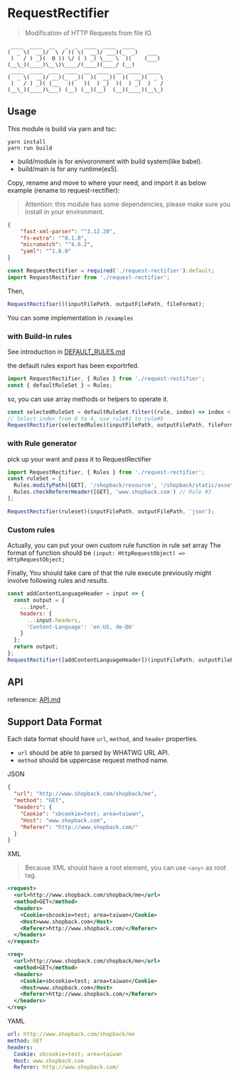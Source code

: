 # RequestRectifier

> Modification of HTTP Requests from file IO.

```
 ____  ____  __   _  _  ____  ____  ____
(  _ \(  __)/  \ / )( \(  __)/ ___)(_  _)   ___
 )   / ) _)(  O )) \/ ( ) _) \___ \  )(    (___)
(__\_)(____)\__\)\____/(____)(____/ (__)
 ____  ____  ___  ____  __  ____  __  ____  ____
(  _ \(  __)/ __)(_  _)(  )(  __)(  )(  __)(  _ \
 )   / ) _)( (__   )(   )(  ) _)  )(  ) _)  )   /
(__\_)(____)\___) (__) (__)(__)  (__)(____)(__\_)

```

## Usage

This module is build via yarn and tsc:

```
yarn install
yarn run build
```

- build/module is for enivoronment with build system(like babel).
- build/main is for any runtime(es5).

Copy, rename and move to where your need, and import it as below example (rename to request-rectifier):

> Attention: this module has some dependencies, please make sure you install in your environment.
``` JSON
{
    "fast-xml-parser": "^3.12.20",
    "fs-extra": "^8.1.0",
    "micromatch": "^4.0.2",
    "yaml": "^1.6.0"
}
```

```js
const RequestRectifier = required('./request-rectifier').default;
import RequestRectifier from './request-rectifier';
```

Then,

```js
RequestRectifier()(inputFilePath, outputFilePath, fileFormat);
```

You can some implementation in `/examples`

### with Build-in rules

See introduction in [DEFAULT_RULES.md](DEFAULT_RULES.md#default-rules)

the default rules export has been exportrfed.

```js
import RequestRectifier, { Rules } from './request-rectifier';
const { defaultRuleSet } = Rules;
```

so, you can use array methods or helpers to operate it.

```js
const selectedRuleSet = defaultRuleSet.filter((rule, index) => index < 5);
// Select index from 0 to 4, use rule#1 to rule#5
RequestRectifier(selectedRules)(inputFilePath, outputFilePath, fileFormat);
```

### with Rule generator

pick up your want and pass it to RequestRectifier

```js
import RequestRectifier, { Rules } from './request-rectifier';
const ruleSet = [
  Rules.modifyPath([GET], '/shopback/resource', '/shopback/static/assets'), // Rule #1
  Rules.checkRefererHeader([GET], 'www.shopback.com') // Rule #3
];

RequestRectifier(ruleset)(inputFilePath, outputFilePath, 'json');
```

### Custom rules

Actually, you can put your own custom rule function in rule set array
The format of function should be `(input: HttpRequestObject) => HttpRequestObject;`

Finally, You should take care of that the rule execute previously might involve following rules and results.

```js
const addContentLanguageHeader = input => {
  const output = {
    ...input,
    headers: {
      ...input.headers,
      'Content-Language': 'en-US, de-DU'
    }
  };
  return output;
};
RequestRectifier([addContentLanguageHeader])(inputFilePath, outputFilePath, 'json');
```

## API
reference: [API.md](API.md)


## Support Data Format

Each data format should have `url`, `method`, and `header` properties.
* `url` should be able to parsed by WHATWG URL API.
* `method` should be uppercase request method name.

JSON
```json
{
  "url": "http://www.shopback.com/shopback/me",
  "method": "GET",
  "headers": {
    "Cookie": "sbcookie=test; area=taiwan",
    "Host": "www.shopback.com",
    "Referer": "http://www.shopback.com/"
  }
}
```

XML
> Because XML should have a root element, you can use `<any>` as root tag.
```xml
<request>
  <url>http://www.shopback.com/shopback/me</url>
  <method>GET</method>
  <headers>
    <Cookie>sbcookie=test; area=taiwan</Cookie>
    <Host>www.shopback.com</Host>
    <Referer>http://www.shopback.com/</Referer>
  </headers>
</request>
```

```xml
<req>
  <url>http://www.shopback.com/shopback/me</url>
  <method>GET</method>
  <headers>
    <Cookie>sbcookie=test; area=taiwan</Cookie>
    <Host>www.shopback.com</Host>
    <Referer>http://www.shopback.com/</Referer>
  </headers>
</req>
```

YAML
```yaml
url: http://www.shopback.com/shopback/me
method: GET
headers:
  Cookie: sbcookie=test; area=taiwan
  Host: www.shopback.com
  Referer: http://www.shopback.com/
```

